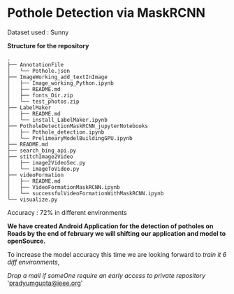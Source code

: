 Pothole Detection via MaskRCNN
==============================

Dataset used : Sunny 

**Structure for the repository**
```
.
├── AnnotationFile
│   └── Pothole.json
├── ImageWorking_add_textInImage
│   ├── Image_working_Python.ipynb
│   ├── README.md
│   ├── fonts_Dir.zip
│   └── test_photos.zip
├── LabelMaker
│   ├── README.md
│   └── install_LabelMaker.ipynb
├── PotholeDetectionMaskRCNN_jupyterNotebooks
│   ├── Pothole_detection.ipynb
│   └── PrelimearyModelBuildingGPU.ipynb
├── README.md
├── search_bing_api.py
├── stitchImage2Video
│   ├── image2VideoSec.py
│   └── imageToVideo.py
├── videoFormation
│   ├── README.md
│   ├── VideoFormationMaskRCNN.ipynb
│   └── successfulVideoFormationWithMaskRCNN.ipynb
└── visualize.py
```
Accuracy : 72% in different environments

**We have created Android Application for the detection of potholes on Roads by the end of february we will shifting our application and model to openSource.**

To increase the model accuracy this time we are looking forward to _train it 6 diff environments_,

_Drop a mail if someOne require an early access to private repository_
'pradyumgupta@ieee.org' 


